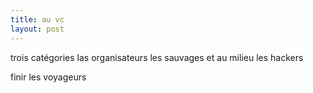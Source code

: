 ```yaml
---
title: au vc
layout: post
---
```


trois catégories
las organisateurs
les sauvages
et au milieu les hackers

finir les voyageurs
